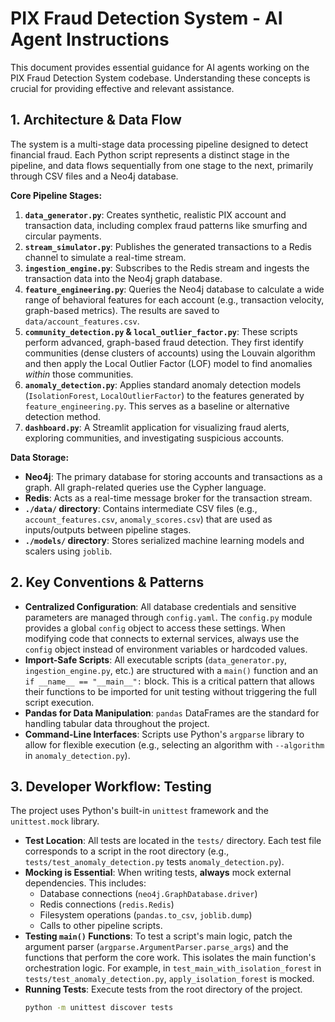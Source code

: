 # PIX Fraud Detection System - AI Agent Instructions

This document provides essential guidance for AI agents working on the PIX Fraud Detection System codebase. Understanding these concepts is crucial for providing effective and relevant assistance.

## 1. Architecture & Data Flow

The system is a multi-stage data processing pipeline designed to detect financial fraud. Each Python script represents a distinct stage in the pipeline, and data flows sequentially from one stage to the next, primarily through CSV files and a Neo4j database.

**Core Pipeline Stages:**

1.  **`data_generator.py`**: Creates synthetic, realistic PIX account and transaction data, including complex fraud patterns like smurfing and circular payments.
2.  **`stream_simulator.py`**: Publishes the generated transactions to a Redis channel to simulate a real-time stream.
3.  **`ingestion_engine.py`**: Subscribes to the Redis stream and ingests the transaction data into the Neo4j graph database.
4.  **`feature_engineering.py`**: Queries the Neo4j database to calculate a wide range of behavioral features for each account (e.g., transaction velocity, graph-based metrics). The results are saved to `data/account_features.csv`.
5.  **`community_detection.py` & `local_outlier_factor.py`**: These scripts perform advanced, graph-based fraud detection. They first identify communities (dense clusters of accounts) using the Louvain algorithm and then apply the Local Outlier Factor (LOF) model to find anomalies *within* those communities.
6.  **`anomaly_detection.py`**: Applies standard anomaly detection models (`IsolationForest`, `LocalOutlierFactor`) to the features generated by `feature_engineering.py`. This serves as a baseline or alternative detection method.
7.  **`dashboard.py`**: A Streamlit application for visualizing fraud alerts, exploring communities, and investigating suspicious accounts.

**Data Storage:**
- **Neo4j**: The primary database for storing accounts and transactions as a graph. All graph-related queries use the Cypher language.
- **Redis**: Acts as a real-time message broker for the transaction stream.
- **`./data/` directory**: Contains intermediate CSV files (e.g., `account_features.csv`, `anomaly_scores.csv`) that are used as inputs/outputs between pipeline stages.
- **`./models/` directory**: Stores serialized machine learning models and scalers using `joblib`.

## 2. Key Conventions & Patterns

- **Centralized Configuration**: All database credentials and sensitive parameters are managed through `config.yaml`. The `config.py` module provides a global `config` object to access these settings. When modifying code that connects to external services, always use the `config` object instead of environment variables or hardcoded values.
- **Import-Safe Scripts**: All executable scripts (`data_generator.py`, `ingestion_engine.py`, etc.) are structured with a `main()` function and an `if __name__ == "__main__":` block. This is a critical pattern that allows their functions to be imported for unit testing without triggering the full script execution.
- **Pandas for Data Manipulation**: `pandas` DataFrames are the standard for handling tabular data throughout the project.
- **Command-Line Interfaces**: Scripts use Python's `argparse` library to allow for flexible execution (e.g., selecting an algorithm with `--algorithm` in `anomaly_detection.py`).

## 3. Developer Workflow: Testing

The project uses Python's built-in `unittest` framework and the `unittest.mock` library.

- **Test Location**: All tests are located in the `tests/` directory. Each test file corresponds to a script in the root directory (e.g., `tests/test_anomaly_detection.py` tests `anomaly_detection.py`).
- **Mocking is Essential**: When writing tests, **always** mock external dependencies. This includes:
    - Database connections (`neo4j.GraphDatabase.driver`)
    - Redis connections (`redis.Redis`)
    - Filesystem operations (`pandas.to_csv`, `joblib.dump`)
    - Calls to other pipeline scripts.
- **Testing `main()` Functions**: To test a script's main logic, patch the argument parser (`argparse.ArgumentParser.parse_args`) and the functions that perform the core work. This isolates the main function's orchestration logic. For example, in `test_main_with_isolation_forest` in `tests/test_anomaly_detection.py`, `apply_isolation_forest` is mocked.
- **Running Tests**: Execute tests from the root directory of the project.
  ```bash
  python -m unittest discover tests
  ```
